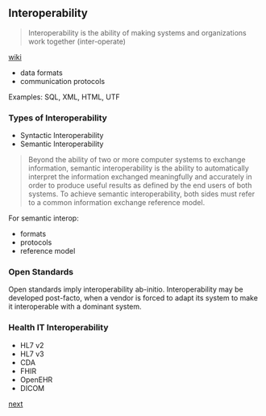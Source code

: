 ## Interoperability


> Interoperability is the ability of making systems and organizations work together (inter-operate)

[wiki](https://en.wikipedia.org/wiki/Interoperability)


* data formats
* communication protocols

Examples: SQL, XML, HTML, UTF

### Types of Interoperability

* Syntactic Interoperability
* Semantic Interoperability


> Beyond the ability of two or more computer systems to exchange information,
> semantic interoperability is the ability to automatically interpret the information exchanged
> meaningfully and accurately in order to produce useful results as defined by the end users of both systems.
> To achieve semantic interoperability,
> both sides must refer to a common information exchange reference model.


For semantic interop:

* formats
* protocols
* reference model


### Open Standards

Open standards imply interoperability ab-initio.
Interoperability may be developed post-facto, when a vendor is forced to adapt its system to make it interoperable with a dominant system.


### Health IT Interoperability


* HL7 v2
* HL7 v3
* CDA
* FHIR
* OpenEHR
* DICOM


[next](01-hl7-v2.md)
